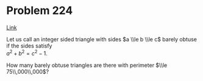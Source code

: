 # Problem 224

[Link](https://projecteuler.net/problem=224)

Let us call an integer sided triangle with sides $a \\le b \\le c$ barely obtuse if the sides satisfy  
$a^2 + b^2 = c^2 - 1$.

How many barely obtuse triangles are there with perimeter $\\le 75\\,000\\,000$?
